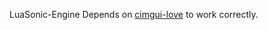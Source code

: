LuaSonic-Engine Depends on [cimgui-love](cimgui,https://codeberg.org/apicici/cimgui-love) to work correctly.
